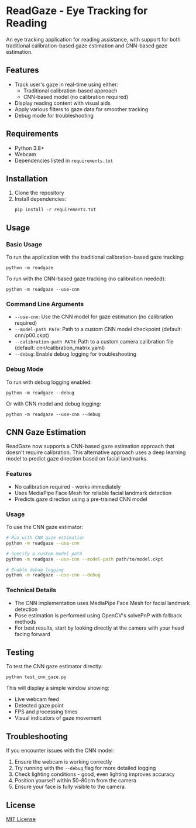 # ReadGaze - Eye Tracking for Reading

An eye tracking application for reading assistance, with support for both traditional calibration-based gaze estimation and CNN-based gaze estimation.

## Features

- Track user's gaze in real-time using either:
  - Traditional calibration-based approach
  - CNN-based model (no calibration required)
- Display reading content with visual aids
- Apply various filters to gaze data for smoother tracking
- Debug mode for troubleshooting

## Requirements

- Python 3.8+
- Webcam
- Dependencies listed in `requirements.txt`

## Installation

1. Clone the repository
2. Install dependencies:
   ```
   pip install -r requirements.txt
   ```

## Usage

### Basic Usage

To run the application with the traditional calibration-based gaze tracking:

```
python -m readgaze
```

To run with the CNN-based gaze tracking (no calibration needed):

```
python -m readgaze --use-cnn
```

### Command Line Arguments

- `--use-cnn`: Use the CNN model for gaze estimation (no calibration required)
- `--model-path PATH`: Path to a custom CNN model checkpoint (default: cnn/p00.ckpt)
- `--calibration-path PATH`: Path to a custom camera calibration file (default: cnn/calibration_matrix.yaml)
- `--debug`: Enable debug logging for troubleshooting

### Debug Mode

To run with debug logging enabled:

```
python -m readgaze --debug
```

Or with CNN model and debug logging:

```
python -m readgaze --use-cnn --debug
```

## CNN Gaze Estimation

ReadGaze now supports a CNN-based gaze estimation approach that doesn't require calibration. This alternative approach uses a deep learning model to predict gaze direction based on facial landmarks.

### Features
- No calibration required - works immediately
- Uses MediaPipe Face Mesh for reliable facial landmark detection
- Predicts gaze direction using a pre-trained CNN model

### Usage
To use the CNN gaze estimator:

```bash
# Run with CNN gaze estimation
python -m readgaze --use-cnn

# Specify a custom model path
python -m readgaze --use-cnn --model-path path/to/model.ckpt

# Enable debug logging
python -m readgaze --use-cnn --debug
```

### Technical Details
- The CNN implementation uses MediaPipe Face Mesh for facial landmark detection
- Pose estimation is performed using OpenCV's solvePnP with fallback methods
- For best results, start by looking directly at the camera with your head facing forward

## Testing

To test the CNN gaze estimator directly:

```
python test_cnn_gaze.py
```

This will display a simple window showing:
- Live webcam feed
- Detected gaze point
- FPS and processing times
- Visual indicators of gaze movement

## Troubleshooting

If you encounter issues with the CNN model:

1. Ensure the webcam is working correctly
2. Try running with the `--debug` flag for more detailed logging
3. Check lighting conditions - good, even lighting improves accuracy
4. Position yourself within 50-80cm from the camera
5. Ensure your face is fully visible to the camera

## License

[MIT License](LICENSE)
